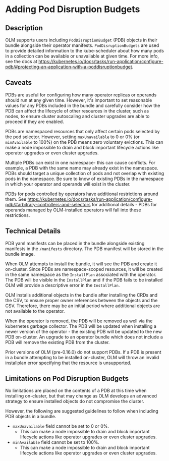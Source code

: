# Adding Pod Disruption Budgets

## Description

OLM supports users including `PodDisruptionBudget` (PDB) objects in their bundle alongside their operator manifests. `PodDisruptionBudgets`
are used to provide detailed information to the kube-scheduler about how many pods in a collection can be available or unavailable at given time. 
For more info, see the docs at https://kubernetes.io/docs/tasks/run-application/configure-pdb/#protecting-an-application-with-a-poddisruptionbudget. 

## Caveats

PDBs are useful for configuring how many operator replicas or operands should run at any given time. However, it's important
to set reasonable values for any PDBs included in the bundle and carefully consider how the PDB can affect the lifecycle of other resources
in the cluster, such as nodes, to ensure cluster autoscaling and cluster upgrades are able to proceed if they are enabled. 

PDBs are namespaced resources that only affect certain pods selected by the pod selector. However, 
setting `maxUnavailable` to 0 or 0% (or `minAvailable` to 100%) on the PDB means zero voluntary evictions. 
This can make a node impossible to drain and block important lifecycle actions like operator upgrades or even cluster upgrades. 

Multiple PDBs can exist in one namespace- this can cause conflicts. For example, a PDB with the same name may already exist in the namespace.
PDBs should target a unique collection of pods and not overlap with existing pods in the namespace. 
Be sure to know of existing PDBs in the namespace in which your operator and operands will exist in the cluster. 

PDBs for pods controlled by operators have additional restrictions around them. See https://kubernetes.io/docs/tasks/run-application/configure-pdb/#arbitrary-controllers-and-selectors
for additional details - PDBs for operands managed by OLM-installed operators will fall into these restrictions. 

## Technical Details

PDB yaml manifests can be placed in the bundle alongside existing manifests in the `/manifests` directory. The PDB manifest will be stored 
in the bundle image. 

When OLM attempts to install the bundle, it will see the PDB and create it on-cluster. Since PDBs are namespace-scoped resources, 
it will be created in the same namespace as the `InstallPlan` associated with the operator. The PDB will be visible in the `InstallPlan`
and if the PDB fails to be installed OLM will provide a descriptive error in the `InstallPlan`. 

OLM installs additional objects in the bundle after installing the CRDs and the CSV, to ensure proper owner references between the objects
and the CSV. Therefore, there may be an initial period where additional objects are not available to the operator. 

When the operator is removed, the PDB will be removed as well via the kubernetes garbage collector. The PDB will be updated when installing a newer version of the operator - 
the existing PDB will be updated to the new PDB on-cluster. An upgrade to an operator bundle which does not include a PDB will remove the existing PDB from the cluster. 

Prior versions of OLM (pre-0.16.0) do not support PDBs. If a PDB is present in a bundle attempting to be installed on-cluster, OLM will throw an invalid installplan error
specifying that the resource is unsupported. 

## Limitations on Pod Disruption Budgets

No limitations are placed on the contents of a PDB at this time when installing on-cluster, but that may change as OLM develops
an advanced strategy to ensure installed objects do not compromise the cluster. 

However, the following are suggested guidelines to follow when including PDB objects in a bundle. 

* `maxUnavailable` field cannot be set to 0 or 0%. 
    * This can make a node impossible to drain and block important lifecycle actions like operator upgrades or even cluster upgrades.
* `minAvailable` field cannot be set to 100%.
    * This can make a node impossible to drain and block important lifecycle actions like operator upgrades or even cluster upgrades.
